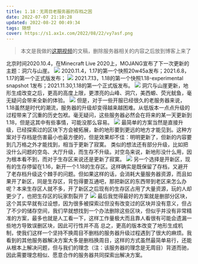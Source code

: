 ```yaml
---
title: 1.18：无周目老服务器的存档之困
date: 2022-07-07 21:10:28
updated: 2022-08-22 00:49:34
tags: 随想
cover: https://s1.ax1x.com/2022/08/22/vy7asf.png
---
```

> 本文是我做的[这期视频](https://www.bilibili.com/video/BV1xU4y1m7ZC)的文稿，删除服务器相关的内容之后放到博客上来了

<!-- more -->

北京时间2020.10.4，在Minecraft Live 2020上，MOJANG宣布了下一次更新的主题：洞穴与山崖。
![](https://s1.ax1x.com/2022/08/22/vy7DoQ.png)
2020.11.4，1.17的第一个快照20w45a发布；2021.6.8，1.17的第一个正式版发布；
![](https://s1.ax1x.com/2022/08/22/vy7dL8.jpg)
2021.7.13，1.18的第一个快照1.18-experimental snapshot 1发布；2021.11.30,1.18的第一个正式版发布。
![](https://s1.ax1x.com/2022/08/22/vy7yJs.png)
洞穴与山崖更新，地形生成改变之后，更高的高度上限，更漂亮的山峰、洞穴，美西螈、荧光鱿鱼，毫无疑问会带来全新的体验。
![](https://s1.ax1x.com/2022/08/22/vy70eS.png)
但是，对于一些开服已经很久的老服务器来说，1.18虽然是时代的潮流，服务器的升级却变得越来越困难。从低版本一点点升级的过程带来了沉重的历史包袱。毫无疑问，这些服务器必然会在将来的某一天更新到1.18，但是这其中有些事情，可能没那么容易。
![](https://s1.ax1x.com/2022/08/22/vy7sij.png)
最简单的方案当然是直接升级，已经探索过的区块下方会被拓展，新的地形要到更远的地方才能见到。这种方案对于存档是伤害最小也最方便的，但是效果却不佳：明明更新了，但新的内容要到几万格之外才能找到，相当于更新了寂寞。
类似的想法还有部分升级，比如把没什么问题的空岛、大厅升级，而生存不升级。对空岛来说，新地形没什么用，因为根本看不到，而对于生存区来说还是更新了寂寞。
![](https://s1.ax1x.com/2022/08/22/vy76Wn.png)
另一个选择是开新区，现有的生存停留在1.16，新开一个1.18的生存区。这样确实是既保留了存档，又避开了老存档升级这个棘手的问题。但如果这样的话，会消耗大量服务器资源，而且如果开了新区，同是生存区，背包得要互通吧，那把新区的东西带到老区来怎么办呢？本来生存区人就不多，开了新区之后现有的生存区占用了大量资源，玩的人却更少了，也把生存区的玩家割裂开了
![](https://s1.ax1x.com/2022/08/22/vy7czq.png)
最后我觉得最好的方案就是删部分区块，这个其实早就有过设想，因为很多被探索过但没有改变过的区块并没有意义，但占了不少的储存空间，我们早就想找到一个办法删除这些区块，但似乎并没有非常精准的方案，最多也就是人工看一下，这样工作量极大而且靠人看很有可能会遗漏一些地方导致误删区块，因此可行性并不高
总之，更高的版本改变了地形生成机制，使我们这样一个坚持不换周目不删档的服务器升级过程遇到了很大的麻烦。我看到的其他服务器解决方案大多是删档换周目，这样的方式虽然最简单易行，还能从根本上解决问题，但与我们的理念（注：该服务器的理念是无周目）背道而驰，因此需要理念相似、愿意合作的服务器共同探索出解决方案。
